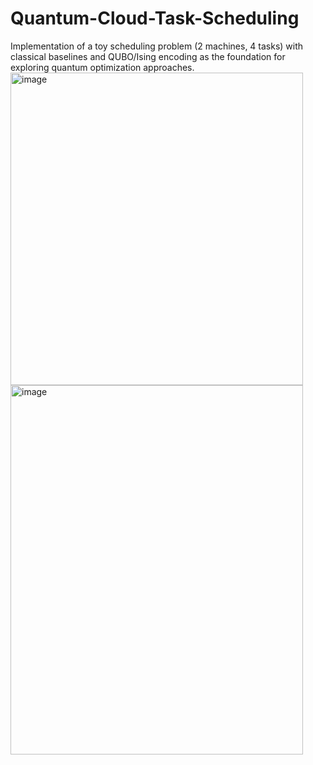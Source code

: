 # Quantum-Cloud-Task-Scheduling
Implementation of a toy scheduling problem (2 machines, 4 tasks) with classical baselines and QUBO/Ising encoding as the foundation for exploring quantum optimization approaches.
<img width="468" height="500" alt="image" src="https://github.com/user-attachments/assets/341ee8c7-d680-4f3d-8e72-df6af84fb3b8" />
<img width="468" height="591" alt="image" src="https://github.com/user-attachments/assets/fbc07ee7-0b81-411f-98b2-ac3e5e52887c" />
